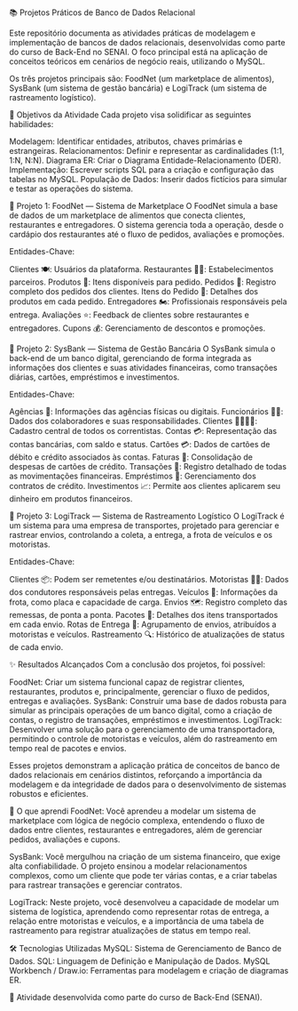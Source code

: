 📚 Projetos Práticos de Banco de Dados Relacional

Este repositório documenta as atividades práticas de modelagem e implementação de bancos de dados relacionais, desenvolvidas como parte do curso de Back-End no SENAI. O foco principal está na aplicação de conceitos teóricos em cenários de negócio reais, utilizando o MySQL.

Os três projetos principais são: FoodNet (um marketplace de alimentos), SysBank (um sistema de gestão bancária) e LogiTrack (um sistema de rastreamento logístico).

📌 Objetivos da Atividade
Cada projeto visa solidificar as seguintes habilidades:

Modelagem: Identificar entidades, atributos, chaves primárias e estrangeiras.
Relacionamentos: Definir e representar as cardinalidades (1:1, 1:N, N:N).
Diagrama ER: Criar o Diagrama Entidade-Relacionamento (DER).
Implementação: Escrever scripts SQL para a criação e configuração das tabelas no MySQL.
População de Dados: Inserir dados fictícios para simular e testar as operações do sistema.

🍔 Projeto 1: FoodNet — Sistema de Marketplace
O FoodNet simula a base de dados de um marketplace de alimentos que conecta clientes, restaurantes e entregadores. O sistema gerencia toda a operação, desde o cardápio dos restaurantes até o fluxo de pedidos, avaliações e promoções.

Entidades-Chave:

Clientes 🍽️: Usuários da plataforma.
Restaurantes 🧑‍🍳: Estabelecimentos parceiros.
Produtos 🍕: Itens disponíveis para pedido.
Pedidos 📝: Registro completo dos pedidos dos clientes.
Itens do Pedido 🛒: Detalhes dos produtos em cada pedido.
Entregadores 🏍️: Profissionais responsáveis pela entrega.
Avaliações ⭐: Feedback de clientes sobre restaurantes e entregadores.
Cupons 💰: Gerenciamento de descontos e promoções.

🏦 Projeto 2: SysBank — Sistema de Gestão Bancária
O SysBank simula o back-end de um banco digital, gerenciando de forma integrada as informações dos clientes e suas atividades financeiras, como transações diárias, cartões, empréstimos e investimentos.

Entidades-Chave:

Agências 🏢: Informações das agências físicas ou digitais.
Funcionários 🧑‍💼: Dados dos colaboradores e suas responsabilidades.
Clientes 👨‍👩‍👧‍👦: Cadastro central de todos os correntistas.
Contas 💳: Representação das contas bancárias, com saldo e status.
Cartões 💳: Dados de cartões de débito e crédito associados às contas.
Faturas 🧾: Consolidação de despesas de cartões de crédito.
Transações 🔄: Registro detalhado de todas as movimentações financeiras.
Empréstimos 🤝: Gerenciamento dos contratos de crédito.
Investimentos 📈: Permite aos clientes aplicarem seu dinheiro em produtos financeiros.

🚚 Projeto 3: LogiTrack — Sistema de Rastreamento Logístico
O LogiTrack é um sistema para uma empresa de transportes, projetado para gerenciar e rastrear envios, controlando a coleta, a entrega, a frota de veículos e os motoristas.

Entidades-Chave:

Clientes 📦: Podem ser remetentes e/ou destinatários.
Motoristas 👨‍✈️: Dados dos condutores responsáveis pelas entregas.
Veículos 🚛: Informações da frota, como placa e capacidade de carga.
Envios 🗺️: Registro completo das remessas, de ponta a ponta.
Pacotes 🎁: Detalhes dos itens transportados em cada envio.
Rotas de Entrega 📍: Agrupamento de envios, atribuídos a motoristas e veículos.
Rastreamento 🔍: Histórico de atualizações de status de cada envio.

✨ Resultados Alcançados
Com a conclusão dos projetos, foi possível:

FoodNet: Criar um sistema funcional capaz de registrar clientes, restaurantes, produtos e, principalmente, gerenciar o fluxo de pedidos, entregas e avaliações.
SysBank: Construir uma base de dados robusta para simular as principais operações de um banco digital, como a criação de contas, o registro de transações, empréstimos e investimentos.
LogiTrack: Desenvolver uma solução para o gerenciamento de uma transportadora, permitindo o controle de motoristas e veículos, além do rastreamento em tempo real de pacotes e envios.

Esses projetos demonstram a aplicação prática de conceitos de banco de dados relacionais em cenários distintos, reforçando a importância da modelagem e da integridade de dados para o desenvolvimento de sistemas robustos e eficientes.

🧠 O que aprendi
FoodNet: Você aprendeu a modelar um sistema de marketplace com lógica de negócio complexa, entendendo o fluxo de dados entre clientes, restaurantes e entregadores, além de gerenciar pedidos, avaliações e cupons.

SysBank: Você mergulhou na criação de um sistema financeiro, que exige alta confiabilidade. O projeto ensinou a modelar relacionamentos complexos, como um cliente que pode ter várias contas, e a criar tabelas para rastrear transações e gerenciar contratos.

LogiTrack: Neste projeto, você desenvolveu a capacidade de modelar um sistema de logística, aprendendo como representar rotas de entrega, a relação entre motoristas e veículos, e a importância de uma tabela de rastreamento para registrar atualizações de status em tempo real.

🛠️ Tecnologias Utilizadas
MySQL: Sistema de Gerenciamento de Banco de Dados.
SQL: Linguagem de Definição e Manipulação de Dados.
MySQL Workbench / Draw.io: Ferramentas para modelagem e criação de diagramas ER.



🔹 Atividade desenvolvida como parte do curso de Back-End (SENAI).

